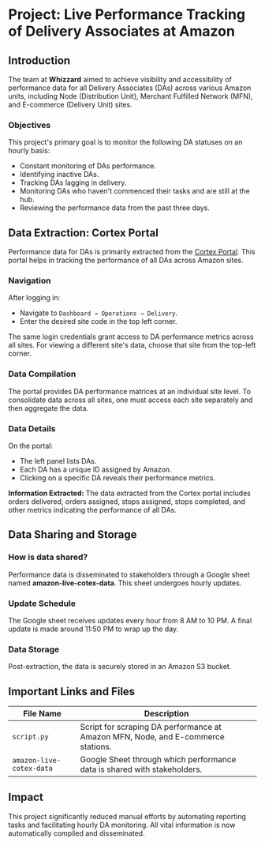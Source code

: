 # Project: Live Performance Tracking of Delivery Associates at Amazon

## Introduction

The team at **Whizzard** aimed to achieve visibility and accessibility of performance data for all Delivery Associates (DAs) across various Amazon units, including Node (Distribution Unit), Merchant Fulfilled Network (MFN), and E-commerce (Delivery Unit) sites.

### Objectives

This project's primary goal is to monitor the following DA statuses on an hourly basis:
- Constant monitoring of DAs performance.
- Identifying inactive DAs.
- Tracking DAs lagging in delivery.
- Monitoring DAs who haven't commenced their tasks and are still at the hub.
- Reviewing the performance data from the past three days.

## Data Extraction: Cortex Portal

Performance data for DAs is primarily extracted from the [Cortex Portal](https://logistics.amazon.in/). This portal helps in tracking the performance of all DAs across Amazon sites. 

### Navigation
After logging in:
- Navigate to `Dashboard → Operations → Delivery`.
- Enter the desired site code in the top left corner.
  
The same login credentials grant access to DA performance metrics across all sites. For viewing a different site's data, choose that site from the top-left corner.

### Data Compilation
The portal provides DA performance matrices at an individual site level. To consolidate data across all sites, one must access each site separately and then aggregate the data.

### Data Details
On the portal:
- The left panel lists DAs.
- Each DA has a unique ID assigned by Amazon.
- Clicking on a specific DA reveals their performance metrics.

**Information Extracted:** 
The data extracted from the Cortex portal includes orders delivered, orders assigned, stops assigned, stops completed, and other metrics indicating the performance of all DAs.

## Data Sharing and Storage

### How is data shared?
Performance data is disseminated to stakeholders through a Google sheet named **amazon-live-cotex-data**. This sheet undergoes hourly updates.

### Update Schedule
The Google sheet receives updates every hour from 8 AM to 10 PM. A final update is made around 11:50 PM to wrap up the day.

### Data Storage
Post-extraction, the data is securely stored in an Amazon S3 bucket.

## Important Links and Files

| File Name | Description |
|-----------|-------------|
| `script.py` | Script for scraping DA performance at Amazon MFN, Node, and E-commerce stations. |
| `amazon-live-cotex-data` | Google Sheet through which performance data is shared with stakeholders. |

## Impact

This project significantly reduced manual efforts by automating reporting tasks and facilitating hourly DA monitoring. All vital information is now automatically compiled and disseminated.

